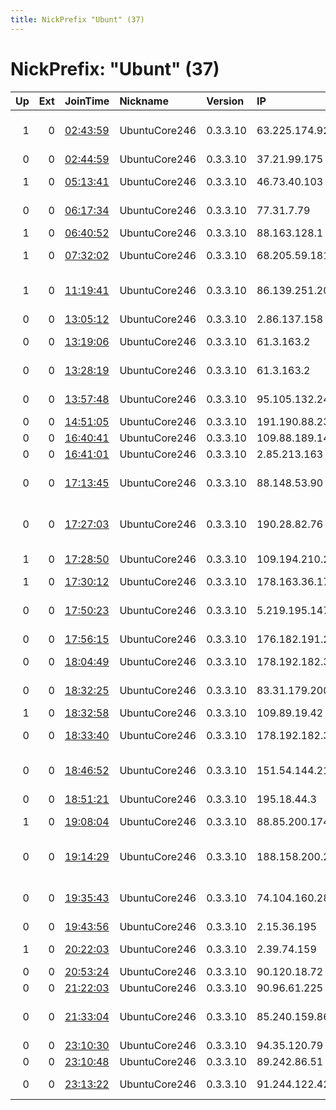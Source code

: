 ```yaml
---
title: NickPrefix "Ubunt" (37)
---
```


# NickPrefix: "Ubunt" (37)

|   Up |   Ext | JoinTime                                                                                            | Nickname      | Version   | IP              | AS                                       | CC   |   ORp |   Dirp | OS    | Contact   |   eFamMembers |
|-----:|------:|:----------------------------------------------------------------------------------------------------|:--------------|:----------|:----------------|:-----------------------------------------|:-----|------:|-------:|:------|:----------|--------------:|
|    1 |     0 | [02:43:59](https://metrics.torproject.org/rs.html#details/D4A5BBB38AD242D3F6BB28A0DC67D030CE580B26) | UbuntuCore246 | 0.3.3.10  | 63.225.174.92   | Qwest Communications Company, LLC        | us   | 42335 |      0 | Linux | None      |             1 |
|    0 |     0 | [02:44:59](https://metrics.torproject.org/rs.html#details/6DCF56811D2A0D15B3413C27CBFBB0C1EBF460AD) | UbuntuCore246 | 0.3.3.10  | 37.21.99.175    | Rostelecom                               | ru   | 35285 |      0 | Linux | None      |             1 |
|    1 |     0 | [05:13:41](https://metrics.torproject.org/rs.html#details/9557C434A03CE036588C79A2189C190570B2DEA9) | UbuntuCore246 | 0.3.3.10  | 46.73.40.103    | Net By Net Holding LLC                   | ru   | 36301 |      0 | Linux | None      |             1 |
|    0 |     0 | [06:17:34](https://metrics.torproject.org/rs.html#details/815452986424AAC9541F400B8A041D5384DB42A4) | UbuntuCore246 | 0.3.3.10  | 77.31.7.79      | Saudi Telecom Company JSC                | sa   | 39289 |      0 | Linux | None      |             1 |
|    1 |     0 | [06:40:52](https://metrics.torproject.org/rs.html#details/C27258B2AFFB8ABAAB7CE6D56FAC1776E941B477) | UbuntuCore246 | 0.3.3.10  | 88.163.128.1    | Free SAS                                 | fr   | 35509 |      0 | Linux | None      |             1 |
|    1 |     0 | [07:32:02](https://metrics.torproject.org/rs.html#details/BDE89A51FE2C98B6007ED582818A292CC5B02CD6) | UbuntuCore246 | 0.3.3.10  | 68.205.59.181   | BRIGHT HOUSE NETWORKS, LLC               | us   | 46169 |      0 | Linux | None      |             1 |
|    1 |     0 | [11:19:41](https://metrics.torproject.org/rs.html#details/BE7EA18B3A91DA31AE20BEDEF0A971F9F5BF51D4) | UbuntuCore246 | 0.3.3.10  | 86.139.251.201  | British Telecommunications PLC           | gb   | 34875 |      0 | Linux | None      |             1 |
|    0 |     0 | [13:05:12](https://metrics.torproject.org/rs.html#details/822BCB3FC991A4967D4B1DA3D323D91D152508D7) | UbuntuCore246 | 0.3.3.10  | 2.86.137.158    | OTEnet S.A.                              | gr   | 42477 |      0 | Linux | None      |             1 |
|    0 |     0 | [13:19:06](https://metrics.torproject.org/rs.html#details/D37BCA1A3794AB8B1A6E8F8738955C05995B6D76) | UbuntuCore246 | 0.3.3.10  | 61.3.163.2      | National Internet Backbone               | in   | 33455 |      0 | Linux | None      |             1 |
|    0 |     0 | [13:28:19](https://metrics.torproject.org/rs.html#details/56DCC4639693FE1504A3888034614D2247696F9E) | UbuntuCore246 | 0.3.3.10  | 61.3.163.2      | National Internet Backbone               | in   | 33495 |      0 | Linux | None      |             1 |
|    0 |     0 | [13:57:48](https://metrics.torproject.org/rs.html#details/4F08606A3E9BC7619422AA38D75FAEE79BD8B63C) | UbuntuCore246 | 0.3.3.10  | 95.105.132.241  | Orange Slovensko a.s.                    | sk   | 34287 |      0 | Linux | None      |             1 |
|    0 |     0 | [14:51:05](https://metrics.torproject.org/rs.html#details/AD73910198B50D0D564B66FA78C4FE912C358E18) | UbuntuCore246 | 0.3.3.10  | 191.190.88.232  | CLARO S.A.                               | br   | 46399 |      0 | Linux | None      |             1 |
|    0 |     0 | [16:40:41](https://metrics.torproject.org/rs.html#details/4DD0E0A5F659B899AF0E1C6457E6BE904AC140A9) | UbuntuCore246 | 0.3.3.10  | 109.88.189.14   | Brutele SC                               | be   | 35305 |      0 | Linux | None      |             1 |
|    0 |     0 | [16:41:01](https://metrics.torproject.org/rs.html#details/8267AB765867950CF89C04DBAFCF02288ED5DBD6) | UbuntuCore246 | 0.3.3.10  | 2.85.213.163    | OTEnet S.A.                              | gr   | 45497 |      0 | Linux | None      |             1 |
|    0 |     0 | [17:13:45](https://metrics.torproject.org/rs.html#details/A3BE44BEAC275B08FDAF554FA7E19199AD4977BC) | UbuntuCore246 | 0.3.3.10  | 88.148.53.90    | Onlycable Comunicaciones S.L.            | es   | 33931 |      0 | Linux | None      |             1 |
|    0 |     0 | [17:27:03](https://metrics.torproject.org/rs.html#details/D6F9D95C30452F118CF6CA03C691D0CB7DF05206) | UbuntuCore246 | 0.3.3.10  | 190.28.82.76    | EPM Telecomunicaciones S.A. E.S.P.       | co   | 44689 |      0 | Linux | None      |             1 |
|    1 |     0 | [17:28:50](https://metrics.torproject.org/rs.html#details/15FC4573BC9659178CCACF1309F7277E79DDF2F7) | UbuntuCore246 | 0.3.3.10  | 109.194.210.245 | JSC ER-Telecom Holding                   | ru   | 34515 |      0 | Linux | None      |             1 |
|    1 |     0 | [17:30:12](https://metrics.torproject.org/rs.html#details/024EB473BD8F06E53CD3B2989ED2116505C59D44) | UbuntuCore246 | 0.3.3.10  | 178.163.36.177  | Infoline Ltd.                            | ru   | 43743 |      0 | Linux | None      |             1 |
|    0 |     0 | [17:50:23](https://metrics.torproject.org/rs.html#details/4A864B17A5731B47EBF8E202ADEF92F34262099A) | UbuntuCore246 | 0.3.3.10  | 5.219.195.147   | Esfahan Telecommunication Company P.J.S  | ir   | 33053 |      0 | Linux | None      |             1 |
|    0 |     0 | [17:56:15](https://metrics.torproject.org/rs.html#details/9A83AB3347C4DC8AAB66B9C86663378C69E85519) | UbuntuCore246 | 0.3.3.10  | 176.182.191.235 | SFR SA                                   | fr   | 32781 |      0 | Linux | None      |             1 |
|    0 |     0 | [18:04:49](https://metrics.torproject.org/rs.html#details/A28D20436230A3EF97F501E7B38BFF85D1CD4C4F) | UbuntuCore246 | 0.3.3.10  | 178.192.182.3   | Swisscom Switzerland Ltd                 | ch   | 42573 |      0 | Linux | None      |             1 |
|    0 |     0 | [18:32:25](https://metrics.torproject.org/rs.html#details/F9E4CBF5C8B3E2017ABBCA5B25233B3334F30297) | UbuntuCore246 | 0.3.3.10  | 83.31.179.200   | Orange Polska Spolka Akcyjna             | pl   | 39686 |      0 | Linux | None      |             1 |
|    1 |     0 | [18:32:58](https://metrics.torproject.org/rs.html#details/E528A2AAD4788DF2754546AFD81EC3D6A0DCF40A) | UbuntuCore246 | 0.3.3.10  | 109.89.19.42    | Brutele SC                               | be   | 41603 |      0 | Linux | None      |             1 |
|    0 |     0 | [18:33:40](https://metrics.torproject.org/rs.html#details/23F59217D66E07F4B6064005CE17F055CE0A010D) | UbuntuCore246 | 0.3.3.10  | 178.192.182.3   | Swisscom Switzerland Ltd                 | ch   | 44695 |      0 | Linux | None      |             1 |
|    0 |     0 | [18:46:52](https://metrics.torproject.org/rs.html#details/5988568129775FE81DA17AAFF894F578A4F5651F) | UbuntuCore246 | 0.3.3.10  | 151.54.144.219  | Wind Telecomunicazioni SpA               | it   | 44969 |      0 | Linux | None      |             1 |
|    0 |     0 | [18:51:21](https://metrics.torproject.org/rs.html#details/7F83DD34C922B0F705AB755D8B50928AF62C6105) | UbuntuCore246 | 0.3.3.10  | 195.18.44.3     | Rostelecom                               | ru   | 36755 |      0 | Linux | None      |             1 |
|    1 |     0 | [19:08:04](https://metrics.torproject.org/rs.html#details/6D08921CEB79066B6F41397BC43305917E2A0F3D) | UbuntuCore246 | 0.3.3.10  | 88.85.200.174   | JSC ER-Telecom Holding                   | ru   | 40183 |      0 | Linux | None      |             1 |
|    0 |     0 | [19:14:29](https://metrics.torproject.org/rs.html#details/D5E16CEE7682EC5BABDEDBF0EBC60DECB8C56964) | UbuntuCore246 | 0.3.3.10  | 188.158.200.242 | Neda Gostar Saba Data Transfer Company P | ir   | 38653 |      0 | Linux | None      |             1 |
|    0 |     0 | [19:35:43](https://metrics.torproject.org/rs.html#details/E69AF9BC74B67688463B35F0400E26E761A2D687) | UbuntuCore246 | 0.3.3.10  | 74.104.160.28   | MCI Communications Services, Inc. d/b/a  | us   | 36453 |      0 | Linux | None      |             1 |
|    0 |     0 | [19:43:56](https://metrics.torproject.org/rs.html#details/A1FE0F8EAFDDF8384983A38EFD4658D2AD09CEAF) | UbuntuCore246 | 0.3.3.10  | 2.15.36.195     | Orange                                   | fr   | 37325 |      0 | Linux | None      |             1 |
|    1 |     0 | [20:22:03](https://metrics.torproject.org/rs.html#details/DDEB37E419A4DBDF5F61171C69B23C9F8BC3FD7F) | UbuntuCore246 | 0.3.3.10  | 2.39.74.159     | Vodafone Italia S.p.A.                   | it   | 43377 |      0 | Linux | None      |             1 |
|    0 |     0 | [20:53:24](https://metrics.torproject.org/rs.html#details/80DC779A4CD115D865E9946482ACB594E67B0E97) | UbuntuCore246 | 0.3.3.10  | 90.120.18.72    | Orange                                   | fr   | 36113 |      0 | Linux | None      |             1 |
|    0 |     0 | [21:22:03](https://metrics.torproject.org/rs.html#details/64BAAC0B96128538087FB67A0D1E214392BEF06A) | UbuntuCore246 | 0.3.3.10  | 90.96.61.225    | Orange                                   | fr   | 35711 |      0 | Linux | None      |             1 |
|    0 |     0 | [21:33:04](https://metrics.torproject.org/rs.html#details/8FC0CF38544A5510CF06AC67A8E5D7BC55E456AC) | UbuntuCore246 | 0.3.3.10  | 85.240.159.86   | Servicos De Comunicacoes E Multimedia S. | pt   | 43281 |      0 | Linux | None      |             1 |
|    0 |     0 | [23:10:30](https://metrics.torproject.org/rs.html#details/1468FAF764361B462945E0339AAACCEAE546952F) | UbuntuCore246 | 0.3.3.10  | 94.35.120.79    | Tiscali SpA                              | it   | 34301 |      0 | Linux | None      |             1 |
|    0 |     0 | [23:10:48](https://metrics.torproject.org/rs.html#details/5F7AF5891BA15BE34390AB8232E88E0B77094754) | UbuntuCore246 | 0.3.3.10  | 89.242.86.51    | TalkTalk                                 | gb   | 44975 |      0 | Linux | None      |             1 |
|    0 |     0 | [23:13:22](https://metrics.torproject.org/rs.html#details/58BD1034CE84697F1DB900EA58CA5C90FEBA27B8) | UbuntuCore246 | 0.3.3.10  | 91.244.122.42   | Asiatech Data Transfer Inc PLC           | ir   | 45959 |      0 | Linux | None      |             1 |
